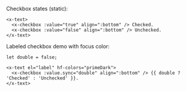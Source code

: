 
Checkbox states (static):

```vue
<x-text>
  <x-checkbox :value="true" align=":bottom" /> Checked.
  <x-checkbox :value="false" align=":bottom" /> Unchecked.
</x-text>
```

Labeled checkbox demo with focus color:

```vue
let double = false;

<x-text el="label" hf-colors="primeDark">
  <x-checkbox :value.sync="double" align=":bottom" /> {{ double ? 'Checked' : 'Unchecked' }}.
</x-text>
```
